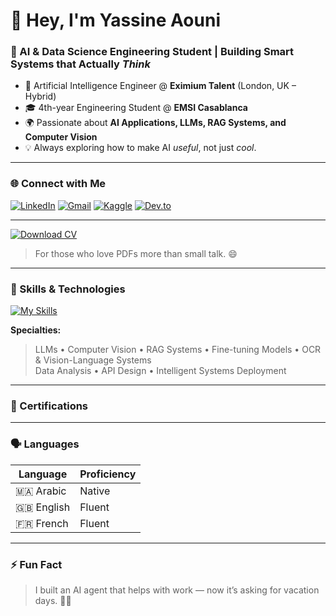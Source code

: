 # 👋 Hey, I'm Yassine Aouni  

### 🤖 AI & Data Science Engineering Student | Building Smart Systems that Actually *Think*  

- 💼 Artificial Intelligence Engineer @ **Eximium Talent** (London, UK – Hybrid)  
- 🎓 4th-year Engineering Student @ **EMSI Casablanca**  
- 🌍 Passionate about **AI Applications, LLMs, RAG Systems, and Computer Vision**  
- 💡 Always exploring how to make AI *useful*, not just *cool*.  

---

### 🌐 Connect with Me  

[![LinkedIn](https://img.shields.io/badge/LinkedIn-Profile-blue?style=flat&logo=linkedin&logoColor=white)](https://www.linkedin.com/in/yassine-aouni-35178929b/)
[![Gmail](https://img.shields.io/badge/Gmail-Email-red?style=flat&logo=gmail&logoColor=white)](mailto:yassineaouni200411@gmail.com)
[![Kaggle](https://img.shields.io/badge/Kaggle-Profile-20BEFF?style=flat&logo=kaggle&logoColor=white)](https://www.kaggle.com/yassineaouni)
[![Dev.to](https://img.shields.io/badge/Dev.to-Blog-000000?style=flat&logo=devdotto&logoColor=white)](https://dev.to/yassineao)

---

[![Download CV](https://img.shields.io/badge/Download%20CV-PDF-8A2BE2?style=for-the-badge&logo=adobeacrobatreader&logoColor=white)](./Aouni_Yassine.pdf)
> For those who love PDFs more than small talk. 😄
---

### 🧠 Skills & Technologies  

[![My Skills](https://skillicons.dev/icons?i=python,java,cpp,pytorch,opencv,flask,fastapi,django,html,css,js,tailwind,bootstrap,mysql,mongodb,git,linux,docker,aws)](https://skillicons.dev)

**Specialties:**  
> LLMs • Computer Vision • RAG Systems • Fine-tuning Models • OCR & Vision-Language Systems  
> Data Analysis • API Design • Intelligent Systems Deployment  

---

### 📜 Certifications  

<!--
[![Deep Learning](https://img.shields.io/badge/Deep%20Learning-Coursera-0066CC?style=for-the-badge&logo=coursera&logoColor=white)](https://www.coursera.org/demo-link)  
[![Machine Learning](https://img.shields.io/badge/Machine%20Learning-IBM-0C63E7?style=for-the-badge&logo=ibm&logoColor=white)](https://www.ibm.com/demo-link)  
[![AWS Fundamentals](https://img.shields.io/badge/AWS%20Fundamentals-Amazon%20Web%20Services-FF9900?style=for-the-badge&logo=amazonaws&logoColor=white)](https://aws.amazon.com/demo-link)  
[![Data Analysis](https://img.shields.io/badge/Data%20Analysis-Kaggle-20BEFF?style=for-the-badge&logo=kaggle&logoColor=white)](https://kaggle.com/demo-link)
-->

---

### 🗣️ Languages  

| Language | Proficiency |
|-----------|--------------|
| 🇲🇦 Arabic | Native |
| 🇬🇧 English | Fluent |
| 🇫🇷 French | Fluent |

---

### ⚡ Fun Fact  

> I built an AI agent that helps with work — now it’s asking for vacation days. 🌴🤖 
